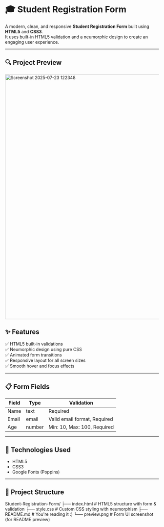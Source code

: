 # 🎓 Student Registration Form

A modern, clean, and responsive **Student Registration Form** built using **HTML5** and **CSS3**.  
It uses built-in HTML5 validation and a neumorphic design to create an engaging user experience.

---

## 🔍 Project Preview
<img width="562" height="799" alt="Screenshot 2025-07-23 122348" src="https://github.com/user-attachments/assets/8c4fd1e1-2606-4501-a96a-f022ee91ce36" />



## ✨ Features

✅ HTML5 built-in validations  
✅ Neumorphic design using pure CSS  
✅ Animated form transitions  
✅ Responsive layout for all screen sizes  
✅ Smooth hover and focus effects

---

## 📋 Form Fields

| Field | Type | Validation |
|-------|------|------------|
| Name  | text | Required   |
| Email | email | Valid email format, Required |
| Age   | number | Min: 10, Max: 100, Required |

---

## 🚀 Technologies Used

- HTML5  
- CSS3  
- Google Fonts (Poppins)

---

## 📁 Project Structure
Student-Registration-Form/
├── index.html # HTML5 structure with form & validation
├── style.css # Custom CSS styling with neumorphism
├── README.md # You're reading it :)
└── preview.png # Form UI screenshot (for README preview)
